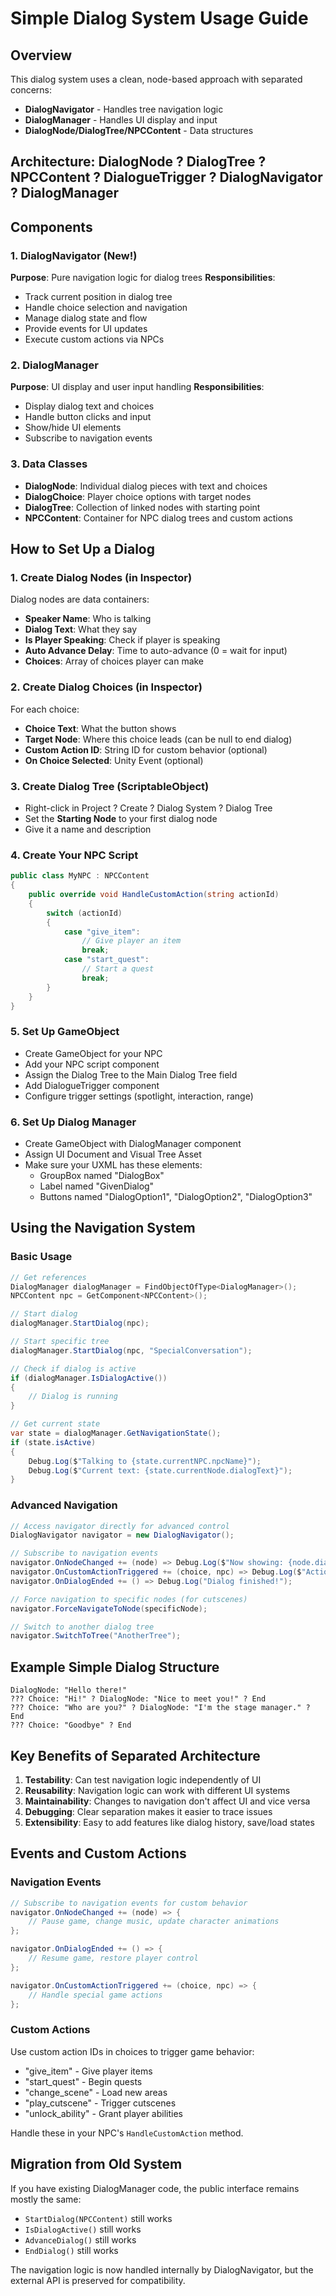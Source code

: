 # Simple Dialog System Usage Guide

## Overview
This dialog system uses a clean, node-based approach with separated concerns:
- **DialogNavigator** - Handles tree navigation logic
- **DialogManager** - Handles UI display and input
- **DialogNode/DialogTree/NPCContent** - Data structures

## Architecture: DialogNode ? DialogTree ? NPCContent ? DialogueTrigger ? DialogNavigator ? DialogManager

## Components

### 1. DialogNavigator (New!)
**Purpose**: Pure navigation logic for dialog trees
**Responsibilities**:
- Track current position in dialog tree
- Handle choice selection and navigation
- Manage dialog state and flow
- Provide events for UI updates
- Execute custom actions via NPCs

### 2. DialogManager 
**Purpose**: UI display and user input handling
**Responsibilities**:
- Display dialog text and choices
- Handle button clicks and input
- Show/hide UI elements
- Subscribe to navigation events

### 3. Data Classes
- **DialogNode**: Individual dialog pieces with text and choices
- **DialogChoice**: Player choice options with target nodes
- **DialogTree**: Collection of linked nodes with starting point
- **NPCContent**: Container for NPC dialog trees and custom actions

## How to Set Up a Dialog

### 1. Create Dialog Nodes (in Inspector)
Dialog nodes are data containers:
- **Speaker Name**: Who is talking
- **Dialog Text**: What they say  
- **Is Player Speaking**: Check if player is speaking
- **Auto Advance Delay**: Time to auto-advance (0 = wait for input)
- **Choices**: Array of choices player can make

### 2. Create Dialog Choices (in Inspector)
For each choice:
- **Choice Text**: What the button shows
- **Target Node**: Where this choice leads (can be null to end dialog)
- **Custom Action ID**: String ID for custom behavior (optional)
- **On Choice Selected**: Unity Event (optional)

### 3. Create Dialog Tree (ScriptableObject)
- Right-click in Project ? Create ? Dialog System ? Dialog Tree
- Set the **Starting Node** to your first dialog node
- Give it a name and description

### 4. Create Your NPC Script
```csharp
public class MyNPC : NPCContent
{
    public override void HandleCustomAction(string actionId)
    {
        switch (actionId)
        {
            case "give_item":
                // Give player an item
                break;
            case "start_quest":
                // Start a quest
                break;
        }
    }
}
```

### 5. Set Up GameObject
- Create GameObject for your NPC
- Add your NPC script component
- Assign the Dialog Tree to the Main Dialog Tree field
- Add DialogueTrigger component
- Configure trigger settings (spotlight, interaction, range)

### 6. Set Up Dialog Manager
- Create GameObject with DialogManager component
- Assign UI Document and Visual Tree Asset
- Make sure your UXML has these elements:
  - GroupBox named "DialogBox"
  - Label named "GivenDialog"  
  - Buttons named "DialogOption1", "DialogOption2", "DialogOption3"

## Using the Navigation System

### Basic Usage
```csharp
// Get references
DialogManager dialogManager = FindObjectOfType<DialogManager>();
NPCContent npc = GetComponent<NPCContent>();

// Start dialog
dialogManager.StartDialog(npc);

// Start specific tree
dialogManager.StartDialog(npc, "SpecialConversation");

// Check if dialog is active
if (dialogManager.IsDialogActive())
{
    // Dialog is running
}

// Get current state
var state = dialogManager.GetNavigationState();
if (state.isActive)
{
    Debug.Log($"Talking to {state.currentNPC.npcName}");
    Debug.Log($"Current text: {state.currentNode.dialogText}");
}
```

### Advanced Navigation
```csharp
// Access navigator directly for advanced control
DialogNavigator navigator = new DialogNavigator();

// Subscribe to navigation events
navigator.OnNodeChanged += (node) => Debug.Log($"Now showing: {node.dialogText}");
navigator.OnCustomActionTriggered += (choice, npc) => Debug.Log($"Action: {choice.customActionId}");
navigator.OnDialogEnded += () => Debug.Log("Dialog finished!");

// Force navigation to specific nodes (for cutscenes)
navigator.ForceNavigateToNode(specificNode);

// Switch to another dialog tree
navigator.SwitchToTree("AnotherTree");
```

## Example Simple Dialog Structure

```
DialogNode: "Hello there!"
??? Choice: "Hi!" ? DialogNode: "Nice to meet you!" ? End
??? Choice: "Who are you?" ? DialogNode: "I'm the stage manager." ? End  
??? Choice: "Goodbye" ? End
```

## Key Benefits of Separated Architecture

1. **Testability**: Can test navigation logic independently of UI
2. **Reusability**: Navigation logic can work with different UI systems
3. **Maintainability**: Changes to navigation don't affect UI and vice versa
4. **Debugging**: Clear separation makes it easier to trace issues
5. **Extensibility**: Easy to add features like dialog history, save/load states

## Events and Custom Actions

### Navigation Events
```csharp
// Subscribe to navigation events for custom behavior
navigator.OnNodeChanged += (node) => {
    // Pause game, change music, update character animations
};

navigator.OnDialogEnded += () => {
    // Resume game, restore player control
};

navigator.OnCustomActionTriggered += (choice, npc) => {
    // Handle special game actions
};
```

### Custom Actions
Use custom action IDs in choices to trigger game behavior:
- "give_item" - Give player items
- "start_quest" - Begin quests  
- "change_scene" - Load new areas
- "play_cutscene" - Trigger cutscenes
- "unlock_ability" - Grant player abilities

Handle these in your NPC's `HandleCustomAction` method.

## Migration from Old System

If you have existing DialogManager code, the public interface remains mostly the same:
- `StartDialog(NPCContent)` still works
- `IsDialogActive()` still works  
- `AdvanceDialog()` still works
- `EndDialog()` still works

The navigation logic is now handled internally by DialogNavigator, but the external API is preserved for compatibility.